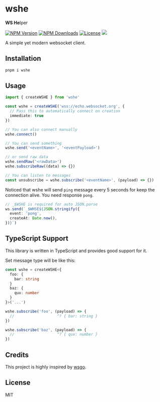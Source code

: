 # wshe

**WS He**lper

<a href="https://www.npmjs.com/package/wshe" target="_blank" rel="noopener noreferrer"><img src="https://badgen.net/npm/v/wshe" alt="NPM Version" /></a>
<a href="https://www.npmjs.com/package/wshe" target="_blank" rel="noopener noreferrer"><img src="https://badgen.net/npm/dt/wshe" alt="NPM Downloads" /></a>
<a href="https://github.com/alexzhang1030/wshe/blob/main/LICENSE" target="_blank" rel="noopener noreferrer"><img src="https://badgen.net/github/license/alexzhang1030/wshe" alt="License" /></a>
<a href="https://codecov.io/gh/alexzhang1030/wshe" ><img src="https://codecov.io/gh/alexzhang1030/wshe/graph/badge.svg?token=I4FQDYAOMN"/></a>

A simple yet modern websocket client.

## Installation

```bash
pnpm i wshe
```

## Usage

```ts
import { createWSHE } from 'wshe'

const wshe = createWSHE('wss://echo.websocket.org', {
  // Pass this to automatically connect on creation
  immediate: true
})

// You can also connect manually
wshe.connect()

// You can send something
wshe.send('<eventName>', '<eventPayload>')

// or send raw data
wshe.sendRaw('<rawData>')
wshe.subscribeRaw((data) => {})

// You can listen to messages
const unsubscribe = wshe.subscribe('<eventName>', (payload) => {})
```

Noticed that wshe will send `ping` message every 5 seconds for keep the connection alive. You need response `pong`.

```ts
// _$WSHE is required for auto JSON.parse
ws.send(`_$WHSE${JSON.stringify({
  event: 'pong',
  createAt: Date.now(),
})}`)
```

## TypeScript Support

This library is written in TypeScript and provides good support for it.

Set message type will be like this:

```ts
const wshe = createWSHE<{
  foo: {
    bar: string
  }
  baz: {
    qux: number
  }
}>('...')

wshe.subscribe('foo', (payload) => {
  //                   ^? { bar: string }
})

wshe.subscribe('baz', (payload) => {
  //                   ^? { qux: number }
})
```

## Credits

This project is highly inspired by [wsgo](https://github.com/melishev/wsgo).

## License

MIT
